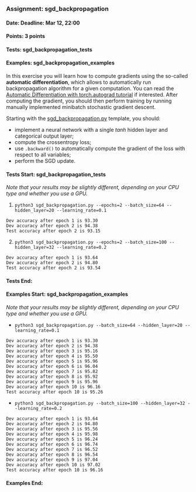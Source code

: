 ### Assignment: sgd_backpropagation
#### Date: Deadline: Mar 12, 22:00
#### Points: 3 points
#### Tests: sgd_backpropagation_tests
#### Examples: sgd_backpropagation_examples

In this exercise you will learn how to compute gradients using the so-called
**automatic differentiation**, which allows to automatically run backpropagation
algorithm for a given computation. You can read the [Automatic Differentiation
with torch.autograd tutorial](https://pytorch.org/tutorials/beginner/basics/autogradqs_tutorial.html)
if interested. After computing the gradient, you should then perform training by
running manually implemented minibatch stochastic gradient descent.

Starting with the
[sgd_backpropagation.py](https://github.com/ufal/npfl138/tree/past-2324/labs/02/sgd_backpropagation.py)
template, you should:
- implement a neural network with a single _tanh_ hidden layer and
  categorical output layer;
- compute the crossentropy loss;
- use `.backward()` to automatically compute the gradient of the loss
  with respect to all variables;
- perform the SGD update.

#### Tests Start: sgd_backpropagation_tests
_Note that your results may be slightly different, depending on your CPU type and whether you use a GPU._

1. `python3 sgd_backpropagation.py --epochs=2 --batch_size=64 --hidden_layer=20 --learning_rate=0.1`
```
Dev accuracy after epoch 1 is 93.30
Dev accuracy after epoch 2 is 94.38
Test accuracy after epoch 2 is 93.15
```

2. `python3 sgd_backpropagation.py --epochs=2 --batch_size=100 --hidden_layer=32 --learning_rate=0.2`
```
Dev accuracy after epoch 1 is 93.64
Dev accuracy after epoch 2 is 94.80
Test accuracy after epoch 2 is 93.54
```
#### Tests End:
#### Examples Start: sgd_backpropagation_examples
_Note that your results may be slightly different, depending on your CPU type and whether you use a GPU._

- `python3 sgd_backpropagation.py --batch_size=64 --hidden_layer=20 --learning_rate=0.1`
```
Dev accuracy after epoch 1 is 93.30
Dev accuracy after epoch 2 is 94.38
Dev accuracy after epoch 3 is 95.16
Dev accuracy after epoch 4 is 95.50
Dev accuracy after epoch 5 is 95.96
Dev accuracy after epoch 6 is 96.04
Dev accuracy after epoch 7 is 95.82
Dev accuracy after epoch 8 is 95.92
Dev accuracy after epoch 9 is 95.96
Dev accuracy after epoch 10 is 96.16
Test accuracy after epoch 10 is 95.26
```

- `python3 sgd_backpropagation.py --batch_size=100 --hidden_layer=32 --learning_rate=0.2`
```
Dev accuracy after epoch 1 is 93.64
Dev accuracy after epoch 2 is 94.80
Dev accuracy after epoch 3 is 95.56
Dev accuracy after epoch 4 is 95.98
Dev accuracy after epoch 5 is 96.24
Dev accuracy after epoch 6 is 96.74
Dev accuracy after epoch 7 is 96.52
Dev accuracy after epoch 8 is 96.54
Dev accuracy after epoch 9 is 97.04
Dev accuracy after epoch 10 is 97.02
Test accuracy after epoch 10 is 96.16
```
#### Examples End:
